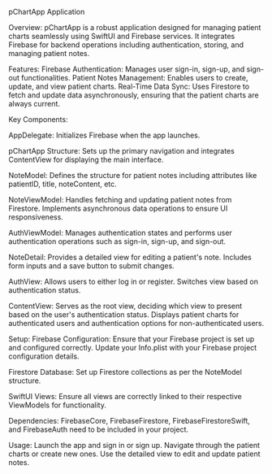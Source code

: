 pChartApp Application

Overview:
pChartApp is a robust application designed for managing patient charts seamlessly using SwiftUI and Firebase services. It integrates Firebase for backend operations including authentication, storing, and managing patient notes.


Features:
Firebase Authentication: Manages user sign-in, sign-up, and sign-out functionalities.
Patient Notes Management: Enables users to create, update, and view patient charts.
Real-Time Data Sync: Uses Firestore to fetch and update data asynchronously, ensuring that the patient charts are always current.


Key Components:

AppDelegate:
Initializes Firebase when the app launches.


pChartApp Structure:
Sets up the primary navigation and integrates ContentView for displaying the main interface.


NoteModel:
Defines the structure for patient notes including attributes like patientID, title, noteContent, etc.


NoteViewModel:
Handles fetching and updating patient notes from Firestore.
Implements asynchronous data operations to ensure UI responsiveness.


AuthViewModel:
Manages authentication states and performs user authentication operations such as sign-in, sign-up, and sign-out.


NoteDetail:
Provides a detailed view for editing a patient's note.
Includes form inputs and a save button to submit changes.


AuthView:
Allows users to either log in or register.
Switches view based on authentication status.


ContentView:
Serves as the root view, deciding which view to present based on the user's authentication status.
Displays patient charts for authenticated users and authentication options for non-authenticated users.


Setup:
Firebase Configuration:
Ensure that your Firebase project is set up and configured correctly.
Update your Info.plist with your Firebase project configuration details.


Firestore Database:
Set up Firestore collections as per the NoteModel structure.


SwiftUI Views:
Ensure all views are correctly linked to their respective ViewModels for functionality.


Dependencies:
FirebaseCore, FirebaseFirestore, FirebaseFirestoreSwift, and FirebaseAuth need to be included in your project.


Usage:
Launch the app and sign in or sign up.
Navigate through the patient charts or create new ones.
Use the detailed view to edit and update patient notes.
